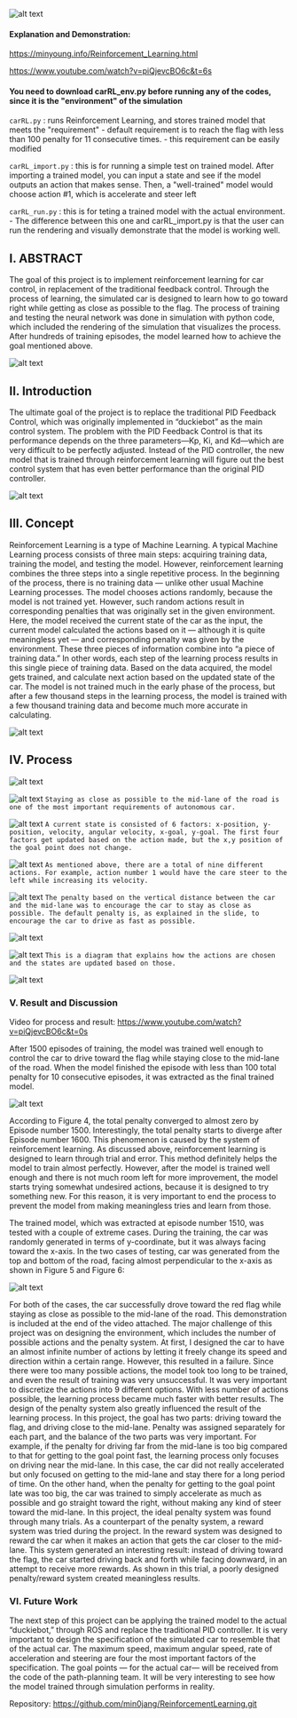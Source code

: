 
[image0]: ./writeup_images/reinforcement_learning.gif "Figure 1"

![alt text][image0]


#### Explanation and Demonstration:
https://minyoung.info/Reinforcement_Learning.html

https://www.youtube.com/watch?v=piQjevcBO6c&t=6s

#### You need to download carRL_env.py before running any of the codes, since it is the "environment" of the simulation

`carRL.py` : runs Reinforcement Learning, and stores trained model that meets the "requirement"
    - default requirement is to reach the flag with less than 100 penalty for 11 consecutive times.
    - this requirement can be easily modified

`carRL_import.py` : this is for running a simple test on trained model. After importing a trained model, you can 
                  input a state and see if the model outputs an action that makes sense. Then, a "well-trained" model would choose action #1, which is accelerate and steer left

`carRL_run.py` : this is for teting a trained model with the actual environment.
    - The difference between this one and carRL_import.py is that the user can run the rendering and visually demonstrate that the model is working well.

[//]: # (Image References)

[image1]: ./writeup_images/writeup_img1.png "Figure 1"
[image2]: ./writeup_images/writeup_img2.png "Figure 2"
[image3]: ./writeup_images/writeup_img3.png "Figure 3"
[image4]: ./writeup_images/writeup_img4.png "Figure 4"
[image5]: ./writeup_images/writeup_img5.png "Basic Setup"
[image6]: ./writeup_images/writeup_img6.png "Objective"
[image7]: ./writeup_images/writeup_img7.png "Actions"
[image8]: ./writeup_images/writeup_img8.png "Type of Actions"
[image9]: ./writeup_images/writeup_img9.png "Penalty"
[image10]: ./writeup_images/writeup_img10.png "Episode"
[image11]: ./writeup_images/writeup_img11.png "Model"
[image12]: ./writeup_images/writeup_img12.png "Figure 4"
[image13]: ./writeup_images/writeup_img13.png "Figure 5"

## I. ABSTRACT

The goal of this project is to implement reinforcement learning for car control, in replacement of the traditional feedback control. Through the process of learning, the simulated car is designed to learn how to go toward right while getting as close as possible to the flag. The process of training and testing the neural network was done in simulation with python code, which included the rendering of the simulation that visualizes the process. After hundreds of training episodes, the model learned how to achieve the goal mentioned above.

![alt text][image1]


## II. Introduction

The ultimate goal of the project is to replace the traditional PID Feedback Control, which was originally implemented in “duckiebot” as the main control system. The problem with the PID Feedback Control is that its performance depends on the three parameters—Kp, Ki, and Kd—which are very difficult to be perfectly adjusted. Instead of the PID controller, the new model that is trained through reinforcement learning will figure out the best control system that has even better performance than the original PID controller. 

![alt text][image2]


## III. Concept

Reinforcement Learning is a type of Machine Learning. A typical Machine Learning process consists of three main steps: acquiring training data, training the model, and testing the model. However, reinforcement learning combines the three steps into a single repetitive process. In the beginning of the process, there is no training data — unlike other usual Machine Learning processes. The model chooses actions randomly, because the model is not trained yet. However, such random actions result in corresponding penalties that was originally set in the given environment. Here, the model received the current state of the car as the input, the current model calculated the actions based on it — although it is quite meaningless yet — and corresponding penalty was given by the environment. These three pieces of information combine into “a piece of training data.” In other words, each step of the learning process results in this single piece of training data. Based on the data acquired, the model gets trained, and calculate next action based on the updated state of the car. The model is not trained much in the early phase of the process, but after a few thousand steps in the learning process, the model is trained with a few thousand training data and become much more accurate in calculating. 

![alt text][image3]


## IV. Process

![alt text][image4]

![alt text][image5]
`Staying as close as possible to the mid-lane of the road is one of the most important requirements of autonomous car.`

![alt text][image6]
`A current state is consisted of 6 factors: x-position, y-position, velocity, angular velocity, x-goal, y-goal. The first four factors get updated based on the action made, but the x,y position of the goal point does not change. `

![alt text][image7]
`As mentioned above, there are a total of nine different actions. For example, action number 1 would have the care steer to the left while increasing its velocity.`

![alt text][image8]
`The penalty based on the vertical distance between the car and the mid-lane was to encourage the car to stay as close as possible. The default penalty is, as explained in the slide, to encourage the car to drive as fast as possible. `

![alt text][image9]

![alt text][image10]
`This is a diagram that explains how the actions are chosen and the states are updated based on those. `

![alt text][image11]


### V. Result and Discussion

Video for process and result: https://www.youtube.com/watch?v=piQjevcBO6c&t=0s

After 1500 episodes of training, the model was trained well enough to control the car to drive toward the flag while staying close to the mid-lane of the road. When the model finished the episode with less than 100 total penalty for 10 consecutive episodes, it was extracted as the final trained model. 

![alt text][image12]

According to Figure 4, the total penalty converged to almost zero by Episode number 1500. Interestingly, the total penalty starts to diverge after Episode number 1600. This phenomenon is caused by the system of reinforcement learning. As discussed above, reinforcement learning is designed to learn through trial and error. This method definitely helps the model to train almost perfectly. However, after the model is trained well enough and there is not much room left for more improvement, the model starts trying somewhat undesired actions, because it is designed to try something new. For this reason, it is very important to end the process to prevent the model from making meaningless tries and learn from those. 

The trained model, which was extracted at episode number 1510, was tested with a couple of extreme cases. During the training, the car was randomly generated in terms of y-coordinate, but it was always facing toward the x-axis. In the two cases of testing, car was generated from the top and bottom of the road, facing almost perpendicular to the x-axis as shown in Figure 5 and Figure 6:

![alt text][image13]

For both of the cases, the car successfully drove toward the red flag while staying as close as possible to the mid-lane of the road. This demonstration is included at the end of the video attached.
The major challenge of this project was on designing the environment, which includes the number of possible actions and the penalty system. At first, I designed the car to have an almost infinite number of actions by letting it freely change its speed and direction within a certain range. However, this resulted in a failure. Since there were too many possible actions, the model took too long to be trained, and even the result of training was very unsuccessful. It was very important to discretize the actions into 9 different options. With less number of actions possible, the learning process became much faster with better results. 
The design of the penalty system also greatly influenced the result of the learning process. In this project, the goal has two parts: driving toward the flag, and driving close to the mid-lane. Penalty was assigned separately for each part, and the balance of the two parts was very important. For example, if the penalty for driving far from the mid-lane is too big compared to that for getting to the goal point fast, the learning process only focuses on driving near the mid-lane. In this case, the car did not really accelerated but only focused on getting to the mid-lane and stay there for a long period of time. On the other hand, when the penalty for getting to the goal point late was too big, the car was trained to simply accelerate as much as possible and go straight toward the right, without making any kind of steer toward the mid-lane. In this project, the ideal penalty system was found through many trials. 
As a counterpart of the penalty system, a reward system was tried during the project. In the reward system was designed to reward the car when it makes an action that gets the car closer to the mid-lane. This system generated an interesting result: instead of driving toward the flag, the car started driving back and forth while facing downward, in an attempt to receive more rewards. As shown in this trial, a poorly designed penalty/reward system created meaningless results.


### VI. Future Work

The next step of this project can be applying the trained model to the actual “duckiebot,” through ROS and replace the traditional PID controller. It is very important to design the specification of the simulated car to resemble that of the actual car. The maximum speed, maximum angular speed, rate of acceleration and steering are four the most important factors of the specification. The goal points — for the actual car— will be received from the code of the path-planning team. It will be very interesting to see how the model trained through simulation performs in reality. 

Repository: https://github.com/min0jang/ReinforcementLearning.git


```python

```
